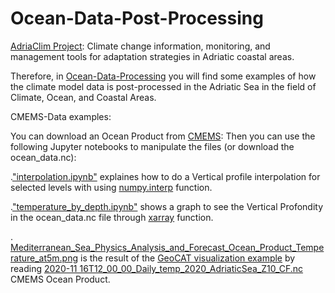 # Ocean-Data-Post-Processing

[AdriaClim Project](https://www.italy-croatia.eu/web/adriaclim): Climate change information, monitoring, and management tools for adaptation strategies in Adriatic coastal areas.

Therefore, in [Ocean-Data-Processing](https://github.com/007-Ozalp/Ocean-Data-post-processing) you will find some examples of how the climate model data is post-processed in the Adriatic Sea in the field of Climate, Ocean, and Coastal Areas.

CMEMS-Data examples:

You can download an Ocean Product from [CMEMS](https://resources.marine.copernicus.eu/?option=com_csw&view=order&record_id=eec7a997-c57e-4dfa-9194-4c72154f5cc5):
Then you can use the following Jupyter notebooks to manipulate the files (or download the ocean_data.nc):

.["interpolation.ipynb"](https://github.com/007-Ozalp/Ocean-Data-post-processing-xarray-graphs/blob/main/interpolation.ipynb) explaines how to do a Vertical profile interpolation for selected levels with using [numpy.interp](https://numpy.org/doc/stable/reference/generated/numpy.interp.html) function.

.["temperature_by_depth.ipynb"](https://github.com/007-Ozalp/Ocean-Data-post-processing-xarray-graphs/blob/main/temperature_by_depth.ipynb) shows a graph to see the Vertical Profondity in the ocean_data.nc file through [xarray](http://xarray.pydata.org/en/stable/generated/xarray.DataArray.html) function.

. [Mediterranean_Sea_Physics_Analysis_and_Forecast_Ocean_Product_Temperature_at5m.png](https://github.com/007-Ozalp/Ocean-Data-post-processing/blob/main/Mediterranean_Sea_Physics_Analysis_and_Forecast_Ocean_Product_Temperature_at5m.png) is the result of the [GeoCAT visualization example](https://github.com/007-Ozalp/Ocean-Data-post-processing/blob/main/cmems_Geocat_visualization_temperature.py) by reading [2020-11 16T12_00_00_Daily_temp_2020_AdriaticSea_Z10_CF.nc](https://github.com/007-Ozalp/Ocean-Data-post-processing/blob/main/2020-11-16T12_00_00_Daily_temp_2020_AdriaticSea_Z10_CF.nc) CMEMS Ocean Product. 
